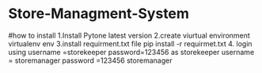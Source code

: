 # Store-Managment-System
#how to install
1.Install Pytone latest version
2.create viurtual environment
   virtualenv env
3.install requirment.txt file
   pip install -r requirmet.txt
4. login using username =storekeeper password=123456 as storekeeper
               username = storemanager password =123456 storemanager
               
